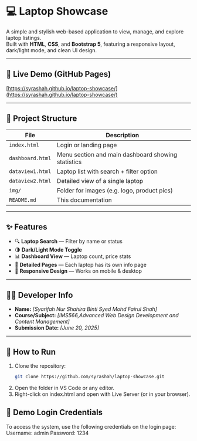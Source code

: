 # 💻 Laptop Showcase

A simple and stylish web-based application to view, manage, and explore laptop listings.  
Built with **HTML**, **CSS**, and **Bootstrap 5**, featuring a responsive layout, dark/light mode, and clean UI design.

---

## 🔗 Live Demo (GitHub Pages)
[https://syrashah.github.io/laptop-showcase/](https://syrashah.github.io/laptop-showcase/)

---

## 📁 Project Structure

| File             | Description                                        |
|------------------|----------------------------------------------------|
| `index.html`     | Login or landing page                              |
| `dashboard.html` | Menu section and main dashboard showing statistics |
| `dataview1.html` | Laptop list with search + filter option            |
| `dataview2.html` | Detailed view of a single laptop                   |
| `img/`           | Folder for images (e.g. logo, product pics)        |
| `README.md`      | This documentation                                 |

---

## ✨ Features

- 🔍 **Laptop Search** — Filter by name or status
- 🌗 **Dark/Light Mode Toggle**
- 📊 **Dashboard View** — Laptop count, price stats
- 🧾 **Detailed Pages** — Each laptop has its own info page
- 📱 **Responsive Design** — Works on mobile & desktop

---

## 🧑‍💻 Developer Info

- **Name:** _[Syarifah Nur Shahira Binti Syed Mohd Fairul Shah]_
- **Course/Subject:** _[IMS566,Advanced Web Design Development and Content Management]_
- **Submission Date:** _[June 20, 2025]_

---

## 🚀 How to Run

1. Clone the repository:
   ```bash
   git clone https://github.com/syrashah/laptop-showcase.git
2. Open the folder in VS Code or any editor.
3. Right-click on index.html and open with Live Server (or in your browser).

## 🔐 Demo Login Credentials
To access the system, use the following credentials on the login page:
Username: admin
Password: 1234